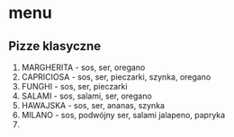 # menu 

## Pizze klasyczne

1. MARGHERITA - sos, ser, oregano
2. CAPRICIOSA - sos, ser, pieczarki, szynka, oregano
3. FUNGHI - sos, ser, pieczarki
4. SALAMI - sos, salami, ser, oregano
5. HAWAJSKA - sos, ser, ananas, szynka
6. MILANO  - sos, podwójny ser, salami jalapeno, papryka
7. 
